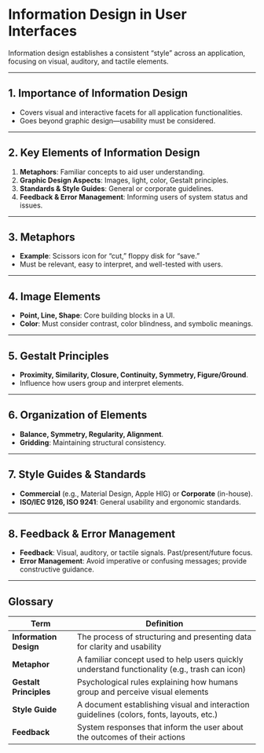 # Information Design in User Interfaces

Information design establishes a consistent “style” across an application, focusing on visual, auditory, and tactile elements.

---

## 1. Importance of Information Design

- Covers visual and interactive facets for all application functionalities.  
- Goes beyond graphic design—usability must be considered.

---

## 2. Key Elements of Information Design

1. **Metaphors**: Familiar concepts to aid user understanding.  
2. **Graphic Design Aspects**: Images, light, color, Gestalt principles.  
3. **Standards & Style Guides**: General or corporate guidelines.  
4. **Feedback & Error Management**: Informing users of system status and issues.

---

## 3. Metaphors

- **Example**: Scissors icon for “cut,” floppy disk for “save.”  
- Must be relevant, easy to interpret, and well-tested with users.

---

## 4. Image Elements

- **Point, Line, Shape**: Core building blocks in a UI.  
- **Color**: Must consider contrast, color blindness, and symbolic meanings.

---

## 5. Gestalt Principles

- **Proximity, Similarity, Closure, Continuity, Symmetry, Figure/Ground**.  
- Influence how users group and interpret elements.

---

## 6. Organization of Elements

- **Balance, Symmetry, Regularity, Alignment**.  
- **Gridding**: Maintaining structural consistency.

---

## 7. Style Guides & Standards

- **Commercial** (e.g., Material Design, Apple HIG) or **Corporate** (in-house).  
- **ISO/IEC 9126, ISO 9241**: General usability and ergonomic standards.

---

## 8. Feedback & Error Management

- **Feedback**: Visual, auditory, or tactile signals. Past/present/future focus.  
- **Error Management**: Avoid imperative or confusing messages; provide constructive guidance.

---

## Glossary

| **Term**             | **Definition**                                                                                       |
|----------------------|-----------------------------------------------------------------------------------------------------|
| **Information Design** | The process of structuring and presenting data for clarity and usability                           |
| **Metaphor**         | A familiar concept used to help users quickly understand functionality (e.g., trash can icon)       |
| **Gestalt Principles** | Psychological rules explaining how humans group and perceive visual elements                      |
| **Style Guide**      | A document establishing visual and interaction guidelines (colors, fonts, layouts, etc.)            |
| **Feedback**         | System responses that inform the user about the outcomes of their actions                           |